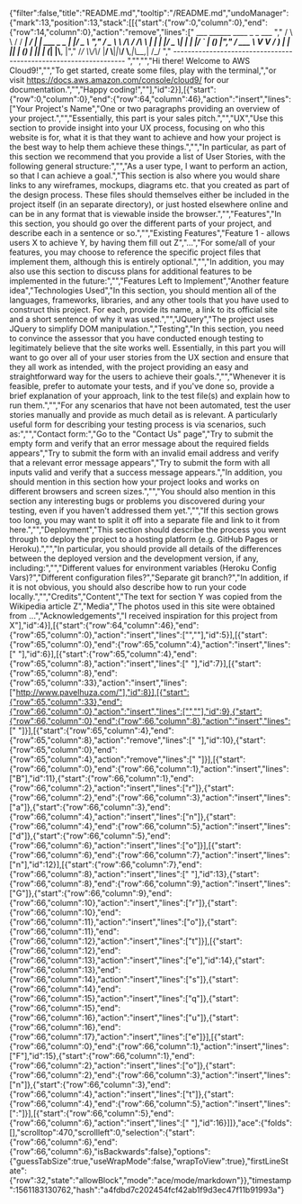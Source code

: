 {"filter":false,"title":"README.md","tooltip":"/README.md","undoManager":{"mark":13,"position":13,"stack":[[{"start":{"row":0,"column":0},"end":{"row":14,"column":0},"action":"remove","lines":["         ___        ______     ____ _                 _  ___  ","        / \\ \\      / / ___|   / ___| | ___  _   _  __| |/ _ \\ ","       / _ \\ \\ /\\ / /\\___ \\  | |   | |/ _ \\| | | |/ _` | (_) |","      / ___ \\ V  V /  ___) | | |___| | (_) | |_| | (_| |\\__, |","     /_/   \\_\\_/\\_/  |____/   \\____|_|\\___/ \\__,_|\\__,_|  /_/ "," ----------------------------------------------------------------- ","","","Hi there! Welcome to AWS Cloud9!","","To get started, create some files, play with the terminal,","or visit https://docs.aws.amazon.com/console/cloud9/ for our documentation.","","Happy coding!",""],"id":2}],[{"start":{"row":0,"column":0},"end":{"row":64,"column":46},"action":"insert","lines":["Your Project's Name","One or two paragraphs providing an overview of your project.","","Essentially, this part is your sales pitch.","","UX","Use this section to provide insight into your UX process, focusing on who this website is for, what it is that they want to achieve and how your project is the best way to help them achieve these things.","","In particular, as part of this section we recommend that you provide a list of User Stories, with the following general structure:","","As a user type, I want to perform an action, so that I can achieve a goal.","This section is also where you would share links to any wireframes, mockups, diagrams etc. that you created as part of the design process. These files should themselves either be included in the project itself (in an separate directory), or just hosted elsewhere online and can be in any format that is viewable inside the browser.","","Features","In this section, you should go over the different parts of your project, and describe each in a sentence or so.","","Existing Features","Feature 1 - allows users X to achieve Y, by having them fill out Z","...","For some/all of your features, you may choose to reference the specific project files that implement them, although this is entirely optional.","","In addition, you may also use this section to discuss plans for additional features to be implemented in the future:","","Features Left to Implement","Another feature idea","Technologies Used","In this section, you should mention all of the languages, frameworks, libraries, and any other tools that you have used to construct this project. For each, provide its name, a link to its official site and a short sentence of why it was used.","","JQuery","The project uses JQuery to simplify DOM manipulation.","Testing","In this section, you need to convince the assessor that you have conducted enough testing to legitimately believe that the site works well. Essentially, in this part you will want to go over all of your user stories from the UX section and ensure that they all work as intended, with the project providing an easy and straightforward way for the users to achieve their goals.","","Whenever it is feasible, prefer to automate your tests, and if you've done so, provide a brief explanation of your approach, link to the test file(s) and explain how to run them.","","For any scenarios that have not been automated, test the user stories manually and provide as much detail as is relevant. A particularly useful form for describing your testing process is via scenarios, such as:","","Contact form:","Go to the \"Contact Us\" page","Try to submit the empty form and verify that an error message about the required fields appears","Try to submit the form with an invalid email address and verify that a relevant error message appears","Try to submit the form with all inputs valid and verify that a success message appears.","In addition, you should mention in this section how your project looks and works on different browsers and screen sizes.","","You should also mention in this section any interesting bugs or problems you discovered during your testing, even if you haven't addressed them yet.","","If this section grows too long, you may want to split it off into a separate file and link to it from here.","","Deployment","This section should describe the process you went through to deploy the project to a hosting platform (e.g. GitHub Pages or Heroku).","","In particular, you should provide all details of the differences between the deployed version and the development version, if any, including:","","Different values for environment variables (Heroku Config Vars)?","Different configuration files?","Separate git branch?","In addition, if it is not obvious, you should also describe how to run your code locally.","","Credits","Content","The text for section Y was copied from the Wikipedia article Z","Media","The photos used in this site were obtained from ...","Acknowledgements","I received inspiration for this project from X"],"id":4}],[{"start":{"row":64,"column":46},"end":{"row":65,"column":0},"action":"insert","lines":["",""],"id":5}],[{"start":{"row":65,"column":0},"end":{"row":65,"column":4},"action":"insert","lines":["    "],"id":6}],[{"start":{"row":65,"column":4},"end":{"row":65,"column":8},"action":"insert","lines":["    "],"id":7}],[{"start":{"row":65,"column":8},"end":{"row":65,"column":33},"action":"insert","lines":["http://www.pavelhuza.com/"],"id":8}],[{"start":{"row":65,"column":33},"end":{"row":66,"column":0},"action":"insert","lines":["",""],"id":9},{"start":{"row":66,"column":0},"end":{"row":66,"column":8},"action":"insert","lines":["        "]}],[{"start":{"row":65,"column":4},"end":{"row":65,"column":8},"action":"remove","lines":["    "],"id":10},{"start":{"row":65,"column":0},"end":{"row":65,"column":4},"action":"remove","lines":["    "]}],[{"start":{"row":66,"column":0},"end":{"row":66,"column":1},"action":"insert","lines":["B"],"id":11},{"start":{"row":66,"column":1},"end":{"row":66,"column":2},"action":"insert","lines":["r"]},{"start":{"row":66,"column":2},"end":{"row":66,"column":3},"action":"insert","lines":["a"]},{"start":{"row":66,"column":3},"end":{"row":66,"column":4},"action":"insert","lines":["n"]},{"start":{"row":66,"column":4},"end":{"row":66,"column":5},"action":"insert","lines":["d"]},{"start":{"row":66,"column":5},"end":{"row":66,"column":6},"action":"insert","lines":["o"]}],[{"start":{"row":66,"column":6},"end":{"row":66,"column":7},"action":"insert","lines":["n"],"id":12}],[{"start":{"row":66,"column":7},"end":{"row":66,"column":8},"action":"insert","lines":[" "],"id":13},{"start":{"row":66,"column":8},"end":{"row":66,"column":9},"action":"insert","lines":["G"]},{"start":{"row":66,"column":9},"end":{"row":66,"column":10},"action":"insert","lines":["r"]},{"start":{"row":66,"column":10},"end":{"row":66,"column":11},"action":"insert","lines":["o"]},{"start":{"row":66,"column":11},"end":{"row":66,"column":12},"action":"insert","lines":["t"]}],[{"start":{"row":66,"column":12},"end":{"row":66,"column":13},"action":"insert","lines":["e"],"id":14},{"start":{"row":66,"column":13},"end":{"row":66,"column":14},"action":"insert","lines":["s"]},{"start":{"row":66,"column":14},"end":{"row":66,"column":15},"action":"insert","lines":["q"]},{"start":{"row":66,"column":15},"end":{"row":66,"column":16},"action":"insert","lines":["u"]},{"start":{"row":66,"column":16},"end":{"row":66,"column":17},"action":"insert","lines":["e"]}],[{"start":{"row":66,"column":0},"end":{"row":66,"column":1},"action":"insert","lines":["F"],"id":15},{"start":{"row":66,"column":1},"end":{"row":66,"column":2},"action":"insert","lines":["o"]},{"start":{"row":66,"column":2},"end":{"row":66,"column":3},"action":"insert","lines":["n"]},{"start":{"row":66,"column":3},"end":{"row":66,"column":4},"action":"insert","lines":["t"]},{"start":{"row":66,"column":4},"end":{"row":66,"column":5},"action":"insert","lines":[":"]}],[{"start":{"row":66,"column":5},"end":{"row":66,"column":6},"action":"insert","lines":[" "],"id":16}]]},"ace":{"folds":[],"scrolltop":470,"scrollleft":0,"selection":{"start":{"row":66,"column":6},"end":{"row":66,"column":6},"isBackwards":false},"options":{"guessTabSize":true,"useWrapMode":false,"wrapToView":true},"firstLineState":{"row":32,"state":"allowBlock","mode":"ace/mode/markdown"}},"timestamp":1561183130762,"hash":"a4fdbd7c202454fcf42ab1f9d3ec47f11b91993a"}